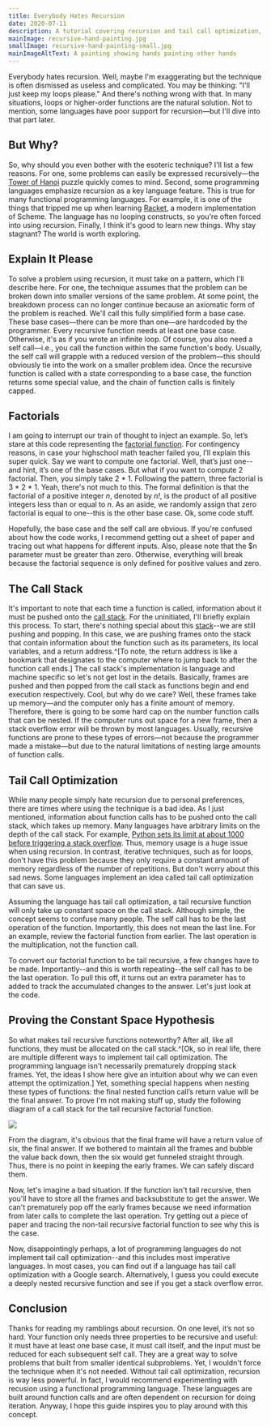 ```yaml
---
title: Everybody Hates Recursion
date: 2020-07-11
description: A tutorial covering recursion and tail call optimization, with code examples written in PHP
mainImage: recursive-hand-painting.jpg
smallImage: recursive-hand-painting-small.jpg
mainImageAltText: A painting showing hands painting other hands
---
```

Everybody hates recursion. Well, maybe I'm exaggerating but the technique is often dismissed as useless and complicated. You may be thinking: "I'll just keep my loops please." And there's nothing wrong with that. In many situations, loops or higher-order functions are the natural solution. Not to mention, some languages have poor support for recursion—but I'll dive into that part later.

## But Why?

So, why should you even bother with the esoteric technique? I'll list a few reasons. For one, some problems can easily be expressed recursively—the [Tower of Hanoi](https://en.wikipedia.org/wiki/Tower_of_Hanoi) puzzle quickly comes to mind. Second, some programming languages emphasize recursion as a key language feature. This is true for many functional programming languages. For example, it is one of the things that tripped me up when learning [Racket](https://racket-lang.org/), a modern implementation of Scheme. The language has no looping constructs, so you're often forced into using recursion. Finally, I think it's good to learn new things. Why stay stagnant? The world is worth exploring.

## Explain It Please

To solve a problem using recursion, it must take on a pattern, which I'll describe here. For one, the technique assumes that the problem can be broken down into smaller versions of the same problem. At some point, the breakdown process can no longer continue because an axiomatic form of the problem is reached. We'll call this fully simplified form a base case. These base cases—there can be more than one—are hardcoded by the programmer. Every recursive function needs at least one base case. Otherwise, it's as if you wrote an infinite loop. Of course, you also need a self call—i.e., you call the function within the same function's body. Usually, the self call will grapple with a reduced version of the problem—this should obviously tie into the work on a smaller problem idea. Once the recursive function is called with a state corresponding to a base case, the function returns some special value, and the chain of function calls is finitely capped.

## Factorials

I am going to interrupt our train of thought to inject an example. So, let’s stare at this code representing the [factorial function](https://en.wikipedia.org/wiki/Factorial). For contingency reasons, in case your highschool math teacher failed you, I’ll explain this super quick. Say we want to compute one factorial. Well, that’s just one--and hint, it’s one of the base cases. But what if you want to compute 2 factorial. Then, you simply take 2 * 1. Following the pattern, three factorial is 3 * 2 * 1. Yeah, there's not much to this. The formal definition is that the factorial of a positive integer *n*, denoted by *n!*, is the product of all positive integers less than or equal to *n*. As an aside, we randomly assign that zero factorial is equal to one--this is the other base case. Ok, some code stuff.

<script src="https://gist.github.com/froggermtp/831585008fcef792e71420a8b9345e9b.js"></script>

Hopefully, the base case and the self call are obvious. If you're confused about how the code works, I recommend getting out a sheet of paper and tracing out what happens for different inputs. Also, please note that the $n parameter must be greater than zero. Otherwise, everything will break because the factorial sequence is only defined for positive values and zero.

## The Call Stack

It's important to note that each time a function is called, information about it must be pushed onto the [call stack](https://en.wikipedia.org/wiki/Call_stack). For the uninitiated, I'll briefly explain this process. To start, there's nothing special about this [stack](https://en.wikipedia.org/wiki/Stack_(abstract_data_type))--we are still pushing and popping. In this case, we are pushing frames onto the stack that contain information about the function such as its parameters, its local variables, and a return address.^[To note, the return address is like a bookmark that designates to the computer where to jump back to after the function call ends.] The call stack's implementation is language and machine specific so let's not get lost in the details. Basically, frames are pushed and then popped from the call stack as functions begin and end execution respectively. Cool, but why do we care? Well, these frames take up memory—and the computer only has a finite amount of memory. Therefore, there is going to be some hard cap on the number function calls that can be nested. If the computer runs out space for a new frame, then a stack overflow error will be thrown by most languages. Usually, recursive functions are prone to these types of errors—not because the programmer made a mistake—but due to the natural limitations of nesting large amounts of function calls.

## Tail Call Optimization

While many people simply hate recursion due to personal preferences, there are times where using the technique is a bad idea. As I just mentioned, information about function calls has to be pushed onto the call stack, which takes up memory. Many languages have arbitrary limits on the depth of the call stack. For example, [Python sets its limit at about 1000 before triggering a stack overflow](https://www.geeksforgeeks.org/python-handling-recursion-limit/). Thus, memory usage is a huge issue when using recursion. In contrast, iterative techniques, such as for loops, don't have this problem because they only require a constant amount of memory regardless of the number of repetitions. But don't worry about this sad news. Some languages implement an idea called tail call optimization that can save us.

Assuming the language has tail call optimization, a tail recursive function will only take up constant space on the call stack. Although simple, the concept seems to confuse many people. The self call has to be the last operation of the function. Importantly, this does not mean the last line. For an example, review the factorial function from earlier. The last operation is the multiplication, not the function call.

To convert our factorial function to be tail recursive, a few changes have to be made. Importantly--and this is worth repeating--the self call has to be the last operation. To pull this off, it turns out an extra parameter has to added to track the accumulated changes to the answer. Let's just look at the code.

<script src="https://gist.github.com/froggermtp/56b8690b39c517ac0fff043a3e996088.js"></script>

## Proving the Constant Space Hypothesis

So what makes tail recursive functions noteworthy? After all, like all functions, they must be allocated on the call stack.^[Ok, so in real life, there are multiple different ways to implement tail call optimization. The programming language isn't necessarily prematurely dropping stack frames. Yet, the ideas I show here give an intuition about why we can even attempt the optimization.] Yet, something special happens when nesting these types of functions: the final nested function call’s return value will be the final answer. To prove I'm not making stuff up, study the following diagram of a call stack for the tail recursive factorial function.

<img src="/assets/images/factorial_tail_call_stack.svg" style="max-width:193px">

From the diagram, it's obvious that the final frame will have a return value of six, the final answer. If we bothered to maintain all the frames and bubble the value back down, then the six would get funneled straight through. Thus, there is no point in keeping the early frames. We can safely discard them.

Now, let's imagine a bad situation. If the function isn't tail recursive, then you'll have to store all the frames and backsubstitute to get the answer. We can't prematurely pop off the early frames because we need information from later calls to complete the last operation. Try getting out a piece of paper and tracing the non-tail recursive factorial function to see why this is the case.

Now, disappointingly perhaps, a lot of programming languages do not implement tail call optimization--and this includes most imperative languages. In most cases, you can find out if a language has tail call optimization with a Google search. Alternatively, I guess you could execute a deeply nested recursive function and see if you get a stack overflow error.

## Conclusion

Thanks for reading my ramblings about recursion. On one level, it’s not so hard. Your function only needs three properties to be recursive and useful: it must have at least one base case, it must call itself, and the input must be reduced for each subsequent self call. They are a great way to solve problems that built from smaller identical subproblems. Yet, I wouldn't force the technique when it's not needed. Without tail call optimization, recursion is way less powerful. In fact, I would recommend experimenting with recusion using a functional programming language. These languages are built around function calls and are often dependent on recursion for doing iteration. Anyway, I hope this guide in­spires you to play around with this con­cept.